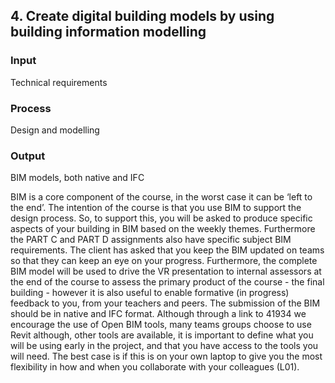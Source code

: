 ## 4. Create digital building models by using building information modelling 

### Input 
Technical requirements 
### Process 
Design and modelling 
### Output 
BIM models, both native and IFC 

BIM is a core component of the course, in the worst case it can be ‘left to the end’. The intention of the course is that you use BIM to support the design process. So, to support this, you will be asked to produce specific aspects of your building in BIM based on the weekly themes. Furthermore the PART C and PART D assignments also have specific subject BIM requirements. The client has asked that you keep the BIM updated on teams so that they can keep an eye on your progress. Furthermore, the complete BIM model will be used to drive the VR presentation to internal assessors at the end of the course to assess the primary product of the course - the final building - however it is also useful to enable formative (in progress) feedback to you, from your teachers and peers. The submission of the BIM should be in native and IFC format. Although through a link to 41934 we encourage the use of Open BIM tools, many teams groups choose to use Revit although, other tools are available, it is important to define what you will be using early in the project, and that you have access to the tools you will need. The best case is if this is on your own laptop to give you the most flexibility in how and when you collaborate with your colleagues (L01). 
